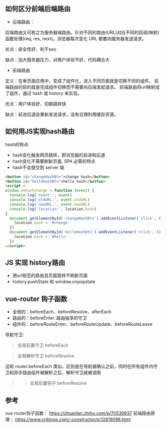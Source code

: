 ## 如何区分前端后端路由
- 后端路由：

后端路由又可称之为服务器端路由。针对不同的路由(URL)对应不同的回调(映射)函数处理(req, res, next)。浏览器每次变化 URL 都要向服务器发送请求。

优点：安全性好、利于seo

缺点：加大服务器压力，对用户体验不好，代码耦合大

- 前端路由

定义：在单页面应用中，变成了组件化，进入不同页面就是切换不同的组件。
前端路由的目的就是完成组件切换而不需要向后端发起请求。
前端路由将url映射成了组件，通过 hash 或 history 来实现。

优点：用户体验好、切换跳转快

缺点：前进后退会重新发送请求，没有合理利用缓存资源。


## 如何用JS实现hash路由

hash的特点:
- hash变化触发网页跳转，即浏览器的前进和后退
- hash变化不需要刷新页面, SPA 必需的特点
- hash不会提交到 server 端

```html
<button id="changeHashBtn">change hash</button>
<button id="helloHashBtn">hello hash</button>
<script >
window.onhashchange = function (event) {
  console.log('event:', event)
  console.log('oldURL:', event.oldURL)
  console.log('newURL:', event.newURL)
  console.log('location:', location.hash)
}
  document.getElementById('changeHashBtn').addEventListener('click', () => {
    location.hash = '#change'
  })
  document.getElementById('helloHashBtn').addEventListener('click', () => {
    location.hash = '#hello'
  })
</script>
```

## JS 实现 history路由
- 用url规范的路由且页面跳转不刷新页面
- history.pushState 和 window.onpopstate


## vue-router 钩子函数
- 全局的：beforeEach、beforeResolve、afterEach
- 路由的：beforeEnter. 路由独享的守卫
- 组件的：beforeRouteEnter、beforeRouteUpdate、beforeRouteLeave

导航守卫:
> 全局前置守卫 beforeEach

> 全局解析守卫 beforeResolve

这和 router.beforeEach 类似，区别是在导航被确认之前，同时在所有组件内守卫和异步路由组件被解析之后，解析守卫就被调用

>> 全局后置钩子 beforeResolve


## 参考
vue router钩子函数： https://zhuanlan.zhihu.com/p/70536937
前端路由原理： https://www.cnblogs.com/-constructor/p/12819098.html
